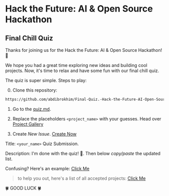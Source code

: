 # Hack the Future: AI & Open Source Hackathon

## Final Chill Quiz

Thanks for joining us for the Hack the Future: AI & Open Source Hackathon! 🎉

We hope you had a great time exploring new ideas and building cool projects. Now, it's time to relax and have some fun with our final chill quiz.

The quiz is super simple. Steps to play:

0. Clone this repository:
```bash
https://github.com/abdibrokhim/Final-Quiz.-Hack-the-Future-AI-Open-Source-Hackathon.git
```

1. Go to the [quiz.md](https://github.com/abdibrokhim/Final-Quiz.-Hack-the-Future-AI-Open-Source-Hackathon/blob/main/quiz.md).

2. Replace the placeholders `<project_name>` with your guesses. Head over [Project Gallery](https://chillguy.devpost.com/project-gallery)

3. Create *New Issue*. [Create Now](https://github.com/abdibrokhim/Final-Quiz.-Hack-the-Future-AI-Open-Source-Hackathon/issues/new?template=Blank+issue)

Title: `<your_name>` Quiz Submission.

Description: I'm done with the quiz! 🚀. Then below *copy/paste* the updated list.

Confusing? Here's an example: [Click Me](https://github.com/abdibrokhim/Final-Quiz.-Hack-the-Future-AI-Open-Source-Hackathon/issues/1#issue-2825213252)

> to help you out, here's a list of all accepted projects: [Click Me](https://github.com/abdibrokhim/Final-Quiz.-Hack-the-Future-AI-Open-Source-Hackathon/blob/main/tip.md)

🍀 GOOD LUCK 🍀
